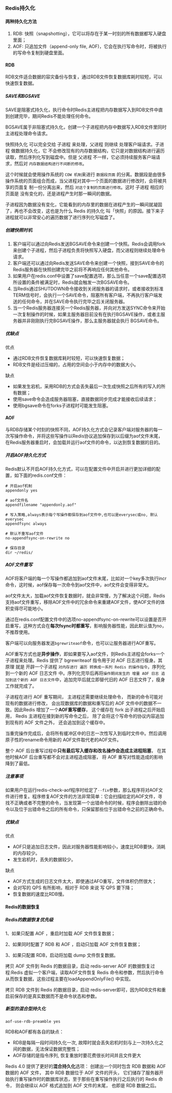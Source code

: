 <!--
 * @Author: hudingyu
 * @Date: 2020-03-08 22:26:59
 * @LastEditTime: 2020-04-15 18:09:28
 * @LastEditors: Please set LastEditors
 * @Description: In User Settings Edit
 * @FilePath: /backend-series/数据持久化.md
 -->

 ### Redis持久化
 
 #### 两种持久化方法
 1. RDB: 快照（snapshotting），它可以将存在于某一时刻的所有数据都写入硬盘里面；
 2. AOF: 只追加文件（append-only file, AOF)，它会在执行写命令时，将被执行的写命令复制到硬盘里面。

#### RDB
RDB文件适合数据的容灾备份与恢复，通过RDB文件恢复数据库耗时较短，可以快速恢复数据。

##### SAVE和BGSAVE
SAVE是阻塞式持久化，执行命令时Redis主进程把内存数据写入到RDB文件中直到创建完毕，期间Redis不能处理任何命令。

BGSAVE属于非阻塞式持久化，创建一个子进程把内存中数据写入RDB文件里同时主进程处理命令请求。

快照持久化 可以完全交给 子进程 来处理，父进程 则继续 处理客户端请求。子进程 做数据持久化，它 不会修改现有的内存数据结构，它只是对数据结构进行遍历读取，然后序列化写到磁盘中。但是 父进程 不一样，它必须持续服务客户端请求，然后对 `内存数据结构进行不间断的修改`。

这个时候就会使用操作系统的 `COW 机制`来进行 `数据段页面` 的分离。数据段是由很多操作系统的页面组合而成，当父进程对其中一个页面的数据进行修改时，会将被共享的页面复
制一份分离出来，然后 `对这个复制的页面进行修改`。这时 子进程 相应的页面是 没有变化的，还是进程产生时那一瞬间的数据。

子进程因为数据没有变化，它能看到的内存里的数据在进程产生的一瞬间就凝固了，再也不会改变，这也是为什么 Redis 的持久化 叫「快照」的原因。接下来子进程就可以非常安心的遍历数据了进行序列化写磁盘了。




##### 创建快照时机

1. 客户端可以通过向Redis发送BGSAVE命令来创建一个快照。Redis会调用fork来创建个子进程，然后子进程负责将快照写入硬盘，而父进程则继续处理命令请求。
2. 客户端还可以通过向Redis发送SAVE命令来创建一个快照，接到SAVE命令的Redis服务器在快照创建完毕之前将不再响应任何其他命令。
3. 如果用户在redis.conf中设置了save配置选项，那么当任意一个save配置选项所设置的条件被满足时，Redis就会触发一次BGSAVE命令。
4. 当Redis通过SHUTDOWN命令接收到关闭服务器的请求时，或者接收到标准TERM信号时，会执行一个SAVE命令，阻塞所有客户端，不再执行客户端发送的任何命令，并在SAVE命令执行完毕之后关闭服务器。
5. 当一个Redis服务器连接另一个Redis服务器，并向对方发送SYNC命令来开始一次复制操作的时候，如果主服务器目前没有在执行BGSAVE操作，或者主服务器并非刚刚执行完BGSAVE操作，那么主服务器就会执行 BGSAVE命令。
##### 优缺点
优点
   - 通过RDB文件恢复数据库耗时较短，可以快速恢复数据；
   - RDB文件是经过压缩的，占用的空间会小于内存中的数据大小。

缺点
   - 如果发生宕机，采用RDB的方式会丢失最后一次生成快照之后所有的写入的所有数据；
   - 使用save命令会造成服务器阻塞，直接数据同步完成才能接收后续请求；
   - 使用bgsave命令在forks子进程时可能发生阻塞。



#### AOF
与RDB存储某个时刻的快照不同，AOF持久化方式会记录客户端对服务器的每一次写操作命令，并将这些写操作以Redis协议追加保存到以后缀为aof文件末尾，在Redis服务器重启时，会加载并运行aof文件的命令，以达到恢复数据的目的。

##### 开启AOF持久化方式

Redis默认不开启AOF持久化方式，可以在配置文件中开启并进行更加详细的配置，如下面的redis.conf文件：
```
# 开启aof机制
appendonly yes

# aof文件名
appendfilename "appendonly.aof"

# 写入策略,always表示每个写操作都保存到aof文件中,也可以是everysec或no, 默认everysec
appendfsync always

# 默认不重写aof文件
no-appendfsync-on-rewrite no

# 保存目录
dir ~/redis/
```

##### AOF文件重写
AOF将客户端的每一个写操作都追加到aof文件末尾，比如对一个key多次执行incr命令，这时候，aof保存每一次命令到aof文件中，aof文件会变得非常大。

aof文件太大，加载aof文件恢复数据时，就会非常慢，为了解决这个问题，Redis支持aof文件重写，移除AOF文件中的冗余命令来重建AOF文件，使AOF文件的体积变得尽可能地小。

通过在redis.conf配置文件中的选项no-appendfsync-on-rewrite可以设置是否开启重写，这种方式会在**每次fsync时都重写**，影响服务器性能，因此默认值为no，不推荐使用。

客户端可以向服务器发送`bgrewriteaof`命令，也可以让服务器进行AOF重写。

AOF重写方式也是**异步操作**，即如果要写入aof文件，则Redis主进程会forks一个子进程来处理。Redis 提供了 bgrewriteaof 指令用于对 AOF 日志进行瘦身。其 原理 就是 开辟一个子进程 `对内存进行 遍历 转换成一系列 Redis 的操作指令`，序列化到一个新的 AOF 日志文件 中。序列化完毕后再将`操作期间发生的 增量 AOF 日志 追加到这个新的 AOF 日志文件`中，追加完毕后就立即替代旧的 AOF 日志文件了，瘦身工作就完成了。

子进程在进行 AOF 重写期间， 主进程还需要继续处理命令， 而新的命令可能对现有的数据进行修改， 会出现数据库的数据和重写后的 AOF 文件中的数据不一致。因此Redis 增加了一个**AOF重写缓存**， 这个缓存在 fork 出子进程之后开始启用， Redis 主进程在接到新的写命令之后， 除了会将这个写命令的协议内容追加到现有的 AOF 文件之外， 还会追加到这个缓存中。

当重完操作完成后，会将所有缓冲区中的日志一次性写入到临时文件中。然后调用原子性的rename命令用新的 AOF文件取代老的AOF文件。
 
整个 AOF 后台重写过程中**只有最后写入缓存和改名操作会造成主进程阻塞**， 在其他时候AOF 后台重写都不会对主进程造成阻塞， 将 AOF 重写对性能造成的影响降到了最低。


##### 注意事项

如果用户在运行redis-check-aof程序时给定了`--fix`参数，那么程序将对AOF文件进行修复。程序修复AOF文件的方法非常简单：它会扫描给定的AOF文件，寻找不正确或者不完整的命令，当发现第一个出错命令的时候，程序会删除出错的命令以及位于出错命令之后的所有命令，只保留那些位于出错命令之前的正确命令。




##### 优缺点
优点
- AOF只是追加日志文件，因此对服务器性能影响较小，速度比RDB要快，消耗的内存较少。
- 发生宕机时，丢失的数据较少。

缺点

- AOF方式生成的日志文件太大，即使通过AFO重写，文件体积仍然很大；
- 会对写的 QPS 有所影响，相对于 RDB 来说 写 QPS 要下降；
- 恢复数据的速度比RDB慢。


#### Redis的数据恢复

##### Redis的数据恢复优先级
1、如果只配置 AOF ，重启时加载 AOF 文件恢复数据；

2、如果同时配置了 RDB 和 AOF ，启动只加载 AOF 文件恢复数据；

3、如果只配置 RDB，启动将加载 dump 文件恢复数据。

拷贝 AOF 文件到 Redis 的数据目录，启动 redis-server AOF 的数据恢复过程:Redis 虚拟一个客户端，读取AOF文件恢复 Redis 命令和参数，然后执行命令从而恢复数据，这些过程主要在loadAppendOnlyFile() 中实现。

拷贝 RDB 文件到 Redis 的数据目录，启动 redis-server即可，因为RDB文件和重启前保存的是真实数据而不是命令状态和参数。


##### 新型的混合型持久化

```
aof-use-rdb-preamble yes
```
RDB和AOF都有各自的缺点：
- RDB是每隔一段时间持久化一次, 故障时就会丢失宕机时刻与上一次持久化之间的数据，无法保证数据完整性；
- AOF存储的是指令序列, 恢复重放时要花费很长时间并且文件更大


Redis 4.0 提供了更好的**混合持久化**选项： 创建出一个同时包含 RDB 数据和 AOF 数据的 AOF 文件， 其中 RDB 数据位于 AOF 文件的开头， 它们储存了服务器开始执行重写操作时的数据库状态，至于那些在重写操作执行之后执行的 Redis 命令， 则会继续以 AOF 格式追加到 AOF 文件的末尾， 也即是 RDB 数据之后。












 
